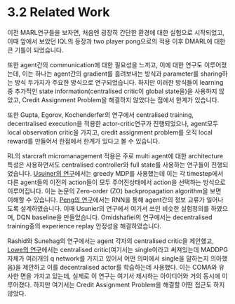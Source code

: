 # 3.2 Related Work

이전 MARL연구들을 보자면, 처음엔 굉장히 간단한 환경에 대한 실험으로 시작되었고, 이때 앞에서 보았던 IQL의 등장과 two player pong으로의 적용 이후 DMARL에 대한 큰 기틀이 되었습니다.

또한 agent간의 communication에 대한 필요성을 느끼고, 이에 대한 연구도 이루어졌는데, 이는 하나는 agent간의 gradient를 흘려보내는 방식과 parameter를 sharing하는 방식 두가지가 주요한 방식으로 연구되었습니다. 하지만 이러한 방식들이 learning중 추가적인 state information\(centralised critic이 global state을\)을 사용하지 않았고, Credit Assignment Problem을 해결하지 않았다는 점에서 한계가 있습니다.

또한 Gupta, Egorov, Kochenderfer의 연구에서 centralised training, decentralised execution을 적용한 actor-critic연구가 진행되었으나, agent모두 local observation critic을 가지고, credit assignment problem를 오직 local reward를 만들어서 한점에서 한계가 있다고 볼 수 있습니다.

RL의 starcraft micromanagement 적용은 주로 multi agent에 대한 architecture특성은 사용하면서도 centralised controller와 full state를 사용하는 연구들이 진행되었습니다. [Usuiner의 연구](https://arxiv.org/pdf/1609.02993.pdf)에서는 greedy MDP를 사용했는데 이는 각 timestep에서 다른 agent들의 이전의 action들이 모두 주어진상태에서  action을 선택하는 방식으로 이루어집니다. 이는 논문의 Zero-order \(ZO\) backpropagation algorithm을 보면 이해할 수 있습니다. [Peng의 연구](https://arxiv.org/abs/1703.10069)에서는 RNN을 통해 agent간의 정보 교류가 일어나도록 설계하였습니다. 이때 Usunier의 연구에서 여기서 쓰인 비슷한 실험정의를 하였으며, DQN baseline을 만들었습니다. Omidshafiei의 연구에서는 decentralised training중의 experience replay 안정성을 해결하였습니다.

Rashid와 Sunehag의 연구에서는 agent 각자의 centralised critic을 제안했고, [Lowe의 연구](https://arxiv.org/pdf/1706.02275.pdf)에서는  centralised critic\(여기서는 single이라고 써져있는데 MADDPG자체가 여러개의 q network를 가지고 있어서 어떤 의미에서 single을 말하는지 의아했음\)을 제안하고 이를 decentralised actor를 학습하는데 사용했다. 이는 COMA와 유사한 면을 가지고 있는데, 실제로 이 연구는 여기서 제시하는 아이디어와 거의 동시에 이루어졌다. 하지만 여기서는 Credit Assignment Problem을 해결할 어떤 접근도 하지 않았다.



